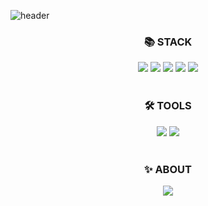 ![header](https://capsule-render.vercel.app/api?type=transparent&color=000000&height=300&section=header&text=Miju%20Park&fontSize=90)


<div align=center>
  <h3>📚 STACK</h3>
<img src="https://img.shields.io/badge/HTML5-E34F26?style=flat-square&logo=HTML5&logoColor=white"/></a>
<img src="https://img.shields.io/badge/CSS3-1572B6?style=flat-square&logo=CSS3&logoColor=white"/></a>
<img src="https://img.shields.io/badge/JavaScript-F7DF1E?style=flat-square&logo=JavaScript&logoColor=white"/></a>
<img src="https://img.shields.io/badge/Java-007396?style=flat-square&logo=java&logoColor=white" /></a>
<img src="https://img.shields.io/badge/Android Studio-3DDC84?style=flat-square&logo=Android Studio&logoColor=white" /></a>
</div>
<br>
<div align=center>
  <h3>🛠️ TOOLS</h3>
  <img src="https://img.shields.io/badge/Android-3DDC84?style=flat-square&logo=Android&logoColor=white" /></a>
  <img src="https://img.shields.io/badge/Visual Studio Code-007ACC?style=flat-square&logo=Visual Studio Code&logoColor=white" /></a>
</div>
<br>
<div align=center>
  <h3>✨ ABOUT</h3>
  <a href="https://mijurgojur.tistory.com/"><img src="https://img.shields.io/badge/Tistory-000000?style=flat-square&logo=Tistory&logoColor=white" /></a>
</div>
<br>
<br>
<br>
<br>
